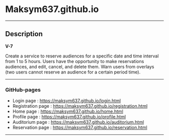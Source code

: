 # Maksym637.github.io
- - -
## Description
**V-7**

Create a service to reserve audiences for a specific date and time interval from 1 to 5 hours. 
Users have the opportunity to make reservations audiences, and edit, cancel, and delete them. Warn users
from overlays (two users cannot reserve an audience for a certain period time).
- - - 
### GitHub-pages
* Login page : https://maksym637.github.io/login.html
* Registration page : https://maksym637.github.io/registration.html
* Home page : https://maksym637.github.io/home.html
* Profile page : https://maksym637.github.io/profile.html
* Auditorium page : https://maksym637.github.io/auditorium.html
* Reservation page : https://maksym637.github.io/reservation.html
- - -